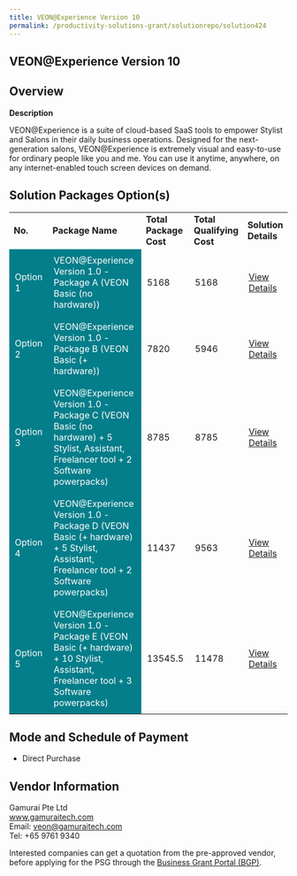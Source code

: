 ```yaml
---
title: VEON@Experience Version 10
permalink: /productivity-solutions-grant/solutionrepo/solution424
---
```


## VEON@Experience Version 10

## Overview

**Description**

VEON@Experience is a suite of cloud-based SaaS tools to empower Stylist and Salons in their daily business operations. 
Designed for the next-generation salons, VEON@Experience is extremely visual and easy-to-use for ordinary people like you and me. You can use it anytime, anywhere, on any internet-enabled touch screen devices on demand.

## Solution Packages Option(s)

<table>
<tr>
<td><b>No.</b></td>
<td><b>Package Name</b></td>
<td><b>Total Package Cost</b></td>
<td><b>Total Qualifying Cost</b></td>
<td><b>Solution Details</b></td>
</tr>
<tr>
<td style='padding: 10px; background-color: #037E8A; color: #FFFFFF;'>Option 1</td>
<td style='padding: 10px; background-color: #037E8A; color: #FFFFFF;'>VEON@Experience Version 1.0 - Package A (VEON Basic (no hardware))</td>
<td style='padding: 10px;'>5168</td>
<td style='padding: 10px;'>5168</td>
<td style='padding: 10px;'><a href='https://www.gobusiness.gov.sg/images/psg/Gamurai_20200038_Annex_3_20200625145018_Part_1.pdf' target='_blank'>View Details</a></td>
</tr>
<tr>
<td style='padding: 10px; background-color: #037E8A; color: #FFFFFF;'>Option 2</td>
<td style='padding: 10px; background-color: #037E8A; color: #FFFFFF;'>VEON@Experience Version 1.0 - Package B (VEON Basic (+ hardware))</td>
<td style='padding: 10px;'>7820</td>
<td style='padding: 10px;'>5946</td>
<td style='padding: 10px;'><a href='https://www.gobusiness.gov.sg/images/psg/Gamurai_20200038_Annex_3_20200625145018_Part_2.pdf' target='_blank'>View Details</a></td>
</tr>
<tr>
<td style='padding: 10px; background-color: #037E8A; color: #FFFFFF;'>Option 3</td>
<td style='padding: 10px; background-color: #037E8A; color: #FFFFFF;'>VEON@Experience Version 1.0 - Package C (VEON Basic (no hardware) + 5 Stylist, Assistant, Freelancer tool + 2 Software powerpacks)</td>
<td style='padding: 10px;'>8785</td>
<td style='padding: 10px;'>8785</td>
<td style='padding: 10px;'><a href='https://www.gobusiness.gov.sg/images/psg/Gamurai_20200038_Annex_3_20200625145018_Part_3.pdf' target='_blank'>View Details</a></td>
</tr>
<tr>
<td style='padding: 10px; background-color: #037E8A; color: #FFFFFF;'>Option 4</td>
<td style='padding: 10px; background-color: #037E8A; color: #FFFFFF;'>VEON@Experience Version 1.0 - Package D (VEON Basic (+ hardware) + 5 Stylist, Assistant, Freelancer tool + 2 Software powerpacks)</td>
<td style='padding: 10px;'>11437</td>
<td style='padding: 10px;'>9563</td>
<td style='padding: 10px;'><a href='https://www.gobusiness.gov.sg/images/psg/Gamurai_20200038_Annex_3_20200625145018_Part_45.pdf' target='_blank'>View Details</a></td>
</tr>
<tr>
<td style='padding: 10px; background-color: #037E8A; color: #FFFFFF;'>Option 5</td>
<td style='padding: 10px; background-color: #037E8A; color: #FFFFFF;'>VEON@Experience Version 1.0 - Package E (VEON Basic (+ hardware) + 10 Stylist, Assistant, Freelancer tool + 3 Software powerpacks)</td>
<td style='padding: 10px;'>13545.5</td>
<td style='padding: 10px;'>11478</td>
<td style='padding: 10px;'><a href='https://www.gobusiness.gov.sg/images/psg/Gamurai_20200038_Annex_3_20200625145018_Part_67.pdf' target='_blank'>View Details</a></td>
</tr>
</table>

## Mode and Schedule of Payment

 - Direct Purchase

## Vendor Information

 Gamurai Pte Ltd<br>www.gamuraitech.com<br>Email: veon@gamuraitech.com<br>Tel: +65 9761 9340

Interested companies can get a quotation from the pre-approved vendor, before applying for the PSG through the <a href='https://www.businessgrants.gov.sg/' target='_blank' rel='noopener'>Business Grant Portal (BGP)</a>.

<script src="/jquery/resize-tables.js"></script>

